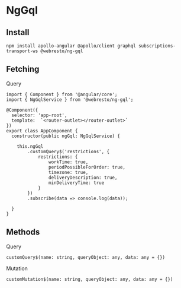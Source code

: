 # NgGql

## Install

`npm install apollo-angular @apollo/client graphql subscriptions-transport-ws @webresto/ng-gql`

## Fetching

Query

```
import { Component } from '@angular/core';
import { NgGqlService } from '@webresto/ng-gql';

@Component({
  selector: 'app-root',
  template:  `<router-outlet></router-outlet>`
})
export class AppComponent {
  constructor(public ngGql: NgGqlService) { 

	this.ngGql
		.customQuery$('restrictions', { 
			restrictions: {
				workTime: true,
				periodPossibleForOrder: true,
				timezone: true,
				deliveryDescription: true,
				minDeliveryTime: true
			} 
		})
		.subscribe(data => console.log(data));

  }
}

```

## Methods

Query

`customQuery$(name: string, queryObject: any, data: any = {})`

Mutation

`customMutation$(name: string, queryObject: any, data: any = {})`